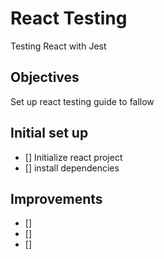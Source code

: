 # React Testing

Testing React with Jest



## Objectives
Set up react testing guide to fallow

## Initial set up
* [] Initialize react project
* [] install dependencies


## Improvements
* []
* []
* []

